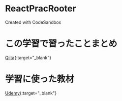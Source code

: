 # ReactPracRooter
Created with CodeSandbox

# この学習で習ったことまとめ
[Qiita](https://qiita.com/ychrshk-kbc/private/5b7deda06093f9c0f7c3){:target="_blank"}

# 学習に使った教材
[Udemy](https://udemy.com/course/react_stepup/learn/lecture/24823414){:target="_blank"}
